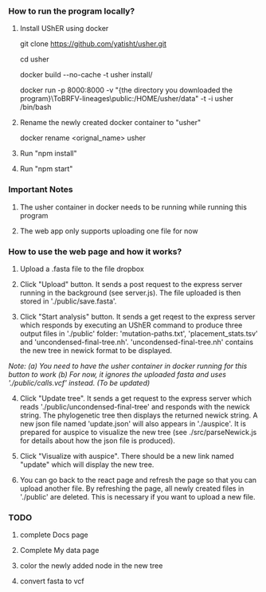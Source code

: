 ### How to run the program locally?

1. Install UShER using docker

   git clone https://github.com/yatisht/usher.git

   cd usher

   docker build --no-cache -t usher install/

   docker run -p 8000:8000 -v "{the directory you downloaded the program}\ToBRFV-lineages\public:/HOME/usher/data" -t -i usher /bin/bash

2. Rename the newly created docker container to "usher"

   docker rename <orignal_name> usher

3. Run "npm install"

4. Run "npm start"

### Important Notes

1. The usher container in docker needs to be running while running this program

2. The web app only supports uploading one file for now

### How to use the web page and how it works?

1. Upload a .fasta file to the file dropbox

2. Click "Upload" button. It sends a post request to the express server running in the background (see server.js). The file uploaded is then stored in './public/save.fasta'.

3. Click "Start analysis" button. It sends a get reqest to the express server which responds by executing an UShER command to produce three output files in './public' folder: 'mutation-paths.txt', 'placement_stats.tsv' and 'uncondensed-final-tree.nh'. 'uncondensed-final-tree.nh' contains the new tree in newick format to be displayed.

_Note: (a) You need to have the usher container in docker running for this button to work
(b) For now, it ignores the uploaded fasta and uses './public/calls.vcf' instead. (To be updated)_

4. Click "Update tree". It sends a get request to the express server which reads './public/uncondensed-final-tree' and responds with the newick string. The phylogenetic tree then displays the returned newick string. A new json file named 'update.json' will also appears in './auspice'. It is prepared for auspice to visualize the new tree (see ./src/parseNewick.js for details about how the json file is produced).

5. Click "Visualize with auspice". There should be a new link named "update" which will display the new tree.

6. You can go back to the react page and refresh the page so that you can upload another file. By refreshing the page, all newly created files in './public' are deleted. This is necessary if you want to upload a new file.

### TODO

1. complete Docs page

2. Complete My data page

3. color the newly added node in the new tree

4. convert fasta to vcf
